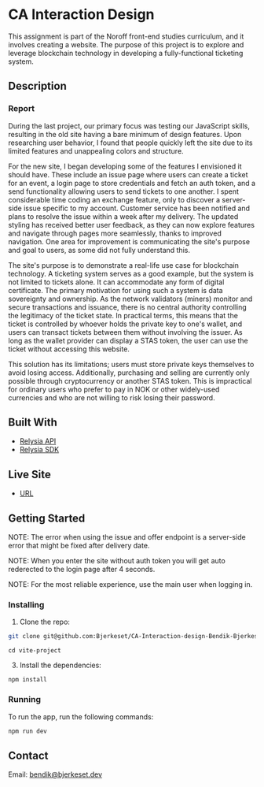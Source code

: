 # CA Interaction Design

This assignment is part of the Noroff front-end studies curriculum, and it involves creating a website. The purpose of this project is to explore and leverage blockchain technology in developing a fully-functional ticketing system.

## Description

### Report

During the last project, our primary focus was testing our JavaScript skills, resulting in the old site having a bare minimum of design features. Upon researching user behavior, I found that people quickly left the site due to its limited features and unappealing colors and structure.

For the new site, I began developing some of the features I envisioned it should have. These include an issue page where users can create a ticket for an event, a login page to store credentials and fetch an auth token, and a send functionality allowing users to send tickets to one another. I spent considerable time coding an exchange feature, only to discover a server-side issue specific to my account. Customer service has been notified and plans to resolve the issue within a week after my delivery. The updated styling has received better user feedback, as they can now explore features and navigate through pages more seamlessly, thanks to improved navigation. One area for improvement is communicating the site's purpose and goal to users, as some did not fully understand this.

The site's purpose is to demonstrate a real-life use case for blockchain technology. A ticketing system serves as a good example, but the system is not limited to tickets alone. It can accommodate any form of digital certificate. The primary motivation for using such a system is data sovereignty and ownership. As the network validators (miners) monitor and secure transactions and issuance, there is no central authority controlling the legitimacy of the ticket state. In practical terms, this means that the ticket is controlled by whoever holds the private key to one's wallet, and users can transact tickets between them without involving the issuer. As long as the wallet provider can display a STAS token, the user can use the ticket without accessing this website.

This solution has its limitations; users must store private keys themselves to avoid losing access. Additionally, purchasing and selling are currently only possible through cryptocurrency or another STAS token. This is impractical for ordinary users who prefer to pay in NOK or other widely-used currencies and who are not willing to risk losing their password.

## Built With

- [Relysia API](https://api.relysia.com/docs/static/index.html)
- [Relysia SDK](https://docs.relysia.com/)

## Live Site

- [URL](https://gorgeous-paletas-3d837e.netlify.app/)

## Getting Started

NOTE: The error when using the issue and offer endpoint is a server-side error that might be fixed after delivery date.

NOTE: When you enter the site without auth token you will get auto rederected to the login page after 4 seconds.

NOTE: For the most reliable experience, use the main user when logging in.

### Installing

1. Clone the repo:

```bash
git clone git@github.com:Bjerkeset/CA-Interaction-design-Bendik-Bjerkeset
```

```
cd vite-project
```

3. Install the dependencies:

```
npm install
```

### Running

To run the app, run the following commands:

```bash
npm run dev
```

## Contact

Email: bendik@bjerkeset.dev
